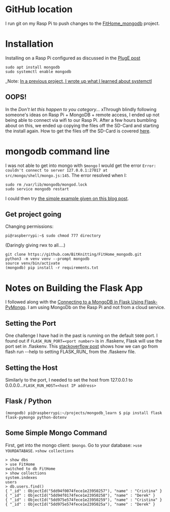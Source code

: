 
# GitHub location
I run git on my Rasp Pi to push changes to the [FitHome_mongodb](https://github.com/BitKnitting/FitHome_mongodb) project.
# Installation
Installing on a Rasp Pi configured as discussed in the [PlugE post](../../PlugE.md)
```
sudo apt install mongodb
sudo systemctl enable mongodb
```
_Note: [In a previous project, I wrote up what I learned about systemctl](https://github.com/BitKnitting/should_I_water/wiki/systemd-services)
## OOPS!
In the _Don't let this happen to you category..._ xThrough blindly following someone's ideas on Rasp Pi + MongoDB + remote access, I ended up not being able to connect via wifi to our Rasp Pi.  After a few hours bumbling about on this, we ended up copying the files off the SD-Card and starting the install again.  How to get the files off the SD-Card is covered [here](../../RaspPi.md).
# mongodb command line
I was not able to get into mongo with `$mongo`  I would get the error `Error: couldn't connect to server 127.0.0.1:27017 at src/mongo/shell/mongo.js:145`.  The error resolved when I:  
  
```
sudo rm /var/lib/mongodb/mongod.lock
sudo service mongodb restart
```
I could then try [the simple example given on this blog post](https://thedatafrog.com/mongodb-remote-raspberry-pi/). 

## Get project going 
Changing permissions:
```
pi@raspberrypi:~$ sudo chmod 777 directory
```
(Daringly giving rwx to all....)
```
git clone https://github.com/BitKnitting/FitHome_mongodb.git
python3 -m venv venv --prompt mongodb
source venv/bin/activate
(mongodb) pip install -r requirements.txt
```  

# Notes on Building the Flask App
I followed along with the [Connecting to a MongoDB in Flask Using Flask-PyMongo](https://www.youtube.com/watch?v=3ZS7LEH_XBg&list=PLXmMXHVSvS-Db9KK1LA7lifcyZm4c-rwj&index=3).  I am using MongoDb on the Rasp Pi and not from a cloud service.

## Setting the Port
One challenge I have had in the past is running on the default `5000` port.  I found out if `FLASK_RUN_PORT=<port number>` is in .flaskenv, Flask will use the port set in .flaskenv.  This [stackoverflow post](https://stackoverflow.com/questions/50389273/how-to-get-all-available-command-options-to-set-environment-variables) shows how we can go from flash run --help to setting FLASK_RUN_<command in CAPS> from the .flaskenv file.
## Setting the Host
Similarly to the port, I needed to set the host from 127.0.0.1 to 0.0.0.0...`FLASK_RUN_HOST=<host IP address>`

## Flask / Python

```
(mongodb) pi@raspberrypi:~/projects/mongodb_learn $ pip install flask flask-pymongo python-dotenv  
```
## Some Simple Mongo Command
First, get into the mongo client: `$mongo`.  Go to your database: `>use YOURDATABASE`.  `>show collections` 
```
> show dbs
> use FitHome
switched to db FitHome
> show collections
system.indexes
users
> db.users.find()
{ "_id" : ObjectId("5dd94f0074fece1e23950257"), "name" : "Cristina" }
{ "_id" : ObjectId("5dd94f0174fece1e23950258"), "name" : "Derek" }
{ "_id" : ObjectId("5dd975e574fece1e23950259"), "name" : "Cristina" }
{ "_id" : ObjectId("5dd975e574fece1e2395025a"), "name" : "Derek" }
```

  
